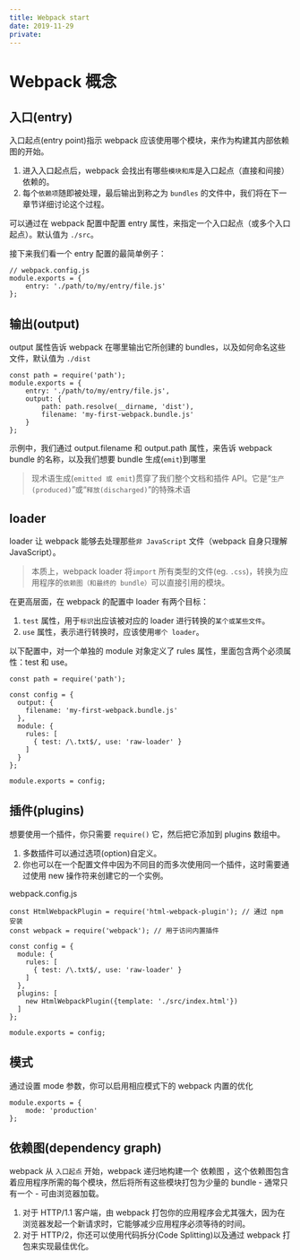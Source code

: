 ```yaml
---
title: Webpack start
date: 2019-11-29
private: 
---
```

# Webpack 概念
## 入口(entry)
入口起点(entry point)指示 webpack 应该使用哪个模块，来作为构建其内部依赖图的开始。
1. 进入入口起点后，webpack 会找出有哪些`模块和库`是入口起点（直接和间接）依赖的。
2. 每个`依赖项`随即被处理，最后输出到称之为 `bundles` 的文件中，我们将在下一章节详细讨论这个过程。

可以通过在 webpack 配置中配置 entry 属性，来指定一个入口起点（或多个入口起点）。默认值为 `./src`。

接下来我们看一个 entry 配置的最简单例子：

    // webpack.config.js
    module.exports = {
        entry: './path/to/my/entry/file.js'
    };

## 输出(output)
output 属性告诉 webpack 在哪里输出它所创建的 bundles，以及如何命名这些文件，默认值为 `./dist`

    const path = require('path');
    module.exports = {
        entry: './path/to/my/entry/file.js',
        output: {
            path: path.resolve(__dirname, 'dist'),
            filename: 'my-first-webpack.bundle.js'
        }
    };

示例中，我们通过 output.filename 和 output.path 属性，来告诉 webpack bundle 的名称，以及我们想要 bundle 生成(`emit`)到哪里
> 现术语生成(`emitted 或 emit`)贯穿了我们整个文档和插件 API。它是“`生产(produced)`”或“`释放(discharged)`”的特殊术语

## loader
loader 让 webpack 能够去处理那些`非 JavaScript` 文件（webpack 自身只理解 JavaScript）。

> 本质上，webpack loader 将`import` 所有类型的文件(eg. `.css`)，转换为应用程序的`依赖图（和最终的 bundle）`可以直接引用的模块。

在更高层面，在 webpack 的配置中 loader 有两个目标：

1. `test` 属性，用于`标识`出应该被对应的 loader 进行转换的`某个或某些文件`。
2. `use` 属性，表示进行转换时，应该使用`哪个 loader`。

以下配置中，对一个单独的 module 对象定义了 rules 属性，里面包含两个必须属性：test 和 use。

    const path = require('path');

    const config = {
      output: {
        filename: 'my-first-webpack.bundle.js'
      },
      module: {
        rules: [
          { test: /\.txt$/, use: 'raw-loader' }
        ]
      }
    };

    module.exports = config;


## 插件(plugins)
想要使用一个插件，你只需要 `require()` 它，然后把它添加到 plugins 数组中。
1. 多数插件可以通过选项(option)自定义。
2. 你也可以在一个配置文件中因为不同目的而多次使用同一个插件，这时需要通过使用 new 操作符来创建它的一个实例。

webpack.config.js

    const HtmlWebpackPlugin = require('html-webpack-plugin'); // 通过 npm 安装
    const webpack = require('webpack'); // 用于访问内置插件

    const config = {
      module: {
        rules: [
          { test: /\.txt$/, use: 'raw-loader' }
        ]
      },
      plugins: [
        new HtmlWebpackPlugin({template: './src/index.html'})
      ]
    };

    module.exports = config;

## 模式
通过设置 mode 参数，你可以启用相应模式下的 webpack 内置的优化

    module.exports = {
        mode: 'production'
    };

## 依赖图(dependency graph)
webpack 从 `入口起点` 开始，webpack 递归地构建一个 依赖图 ，这个依赖图包含着应用程序所需的每个模块，然后将所有这些模块打包为少量的 bundle - 通常只有一个 - 可由浏览器加载。

1. 对于 HTTP/1.1 客户端，由 webpack 打包你的应用程序会尤其强大，因为在浏览器发起一个新请求时，它能够减少应用程序必须等待的时间。
2. 对于 HTTP/2，你还可以使用代码拆分(Code Splitting)以及通过 webpack 打包来实现最佳优化。